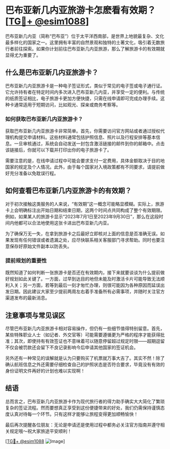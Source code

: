 # 巴布亚新几内亚旅游卡怎麽看有效期？[[TG💪+ @esim1088](https://t.me/s/esim1088)]

巴布亚新几内亚（简称“巴布亚”）位于太平洋西南部，是世界上地貌最复杂、文化最多样化的国家之一。这里拥有丰富的自然景观和独特的土著文化，吸引着无数旅行者前往探索。如果你计划前往巴布亚新几内亚旅游，那么了解旅游卡的有效期就显得尤为重要了。

## 什么是巴布亚新几内亚旅游卡？

巴布亚新几内亚旅游卡是一种电子签证形式，类似于常见的电子签或电子通行证。它允许持有者在特定时间内多次进入巴布亚新几内亚，并享受一定的便利。与传统的纸质签证相比，电子旅游卡更加方便快捷，只需在线申请即可完成办理手续。这种卡通常适用于短期访问，比如观光、探亲或商务考察等。

### 如何获取巴布亚新几内亚旅游卡？

获取巴布亚新几内亚旅游卡非常简单。首先，你需要访问官方网站或者通过授权代理机构提交申请材料。这些材料通常包括护照信息、照片以及行程安排等基本信息。一旦审核通过，系统会自动发送一封包含激活链接的邮件到你的邮箱中。点击该链接后，你就可以下载并打印出你的电子旅游卡了。

需要注意的是，在线申请过程中可能会要求支付一定费用，具体金额取决于目的地国家的规定及个人情况。此外，由于每个国家对入境政策都有不同要求，请提前做好充分准备以免耽误行程。

## 如何查看巴布亚新几内亚旅游卡的有效期？

对于初次接触这类服务的人来说，“有效期”这一概念可能略显模糊。实际上，旅游卡上会明确标注出开始日期和结束日期，这两个时间点共同构成了整个有效期限。例如，如果某人的旅游卡显示“2023年7月1日至2023年9月30日”，那么在这段时间内他都可以合法地使用这张卡进出巴布亚新几内亚。

为了确保万无一失，在拿到旅游卡之后最好立即核对上面的信息是否准确无误。如果发现有任何错误或者遗漏之处，应尽快联系相关客服部门寻求帮助。同时也要注意保存好原始文件副本以防丢失。

### 提前规划的重要性

既然知道了如何判断一张旅游卡是否还在有效期内，接下来就要谈谈为什么提前做好规划如此关键了。一方面，过早到达目的地但未能及时激活卡片可能导致无法顺利入关；另一方面，若等到最后一刻才匆忙办理，则很可能因为各种原因而延误出发日期。因此建议大家至少提前两周左右着手准备所有必需事项，并随时关注官方渠道发布的最新消息。

## 注意事项与常见误区

尽管巴布亚新几内亚旅游卡相对容易操作，但仍有一些细节值得特别留意。首先，某些特殊职业人士（如记者、外交官等）可能需要遵循更为严格的程序才能获得批准；其次，即使持有有效签证也不意味着可以随意停留超过规定时限——超期逗留不仅会被罚款还会留下不良记录影响今后申请其他国家的签证机会。

另外还有一种常见的误解就是认为只要购买了机票就万事大吉了。其实不然！除了确认航班信息之外还需要仔细检查自己的护照状态是否符合要求，毕竟没有有效的身份证明文件再好的计划也难以实现啊！

## 结语

总而言之，巴布亚新几内亚旅游卡作为现代旅行者的得力助手确实大大简化了繁琐复杂的签证流程。然而要想真正享受到这份便捷带来的好处，我们仍需保持谨慎态度认真对待每一个环节。只有这样才能够让旅程变得更加顺畅愉快！

最后再次提醒各位朋友：无论是申请还是使用过程中都务必关注官方指南并遵守相关规定哦～祝大家旅途平安顺利！

[[TG💪+ @esim1088](https://t.me/s/esim1088) ![Image](https://i.postimg.cc/4NQfJmqS/Snipaste-2025-05-13-00-14-12.png)]